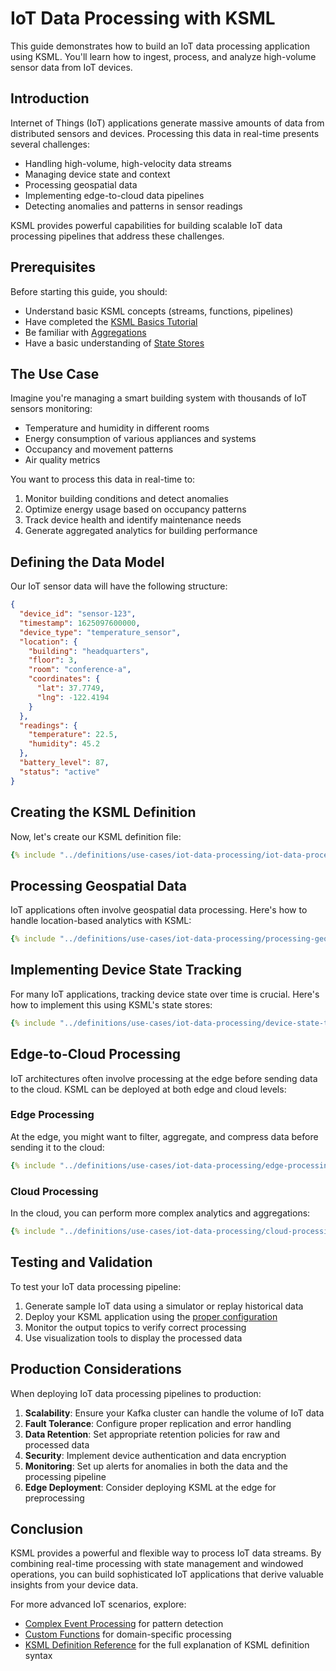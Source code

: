 # IoT Data Processing with KSML

This guide demonstrates how to build an IoT data processing application using KSML. You'll learn how to ingest, process, and analyze high-volume sensor data from IoT devices.

## Introduction

Internet of Things (IoT) applications generate massive amounts of data from distributed sensors and devices. Processing this data in real-time presents several challenges:

- Handling high-volume, high-velocity data streams
- Managing device state and context
- Processing geospatial data
- Implementing edge-to-cloud data pipelines
- Detecting anomalies and patterns in sensor readings

KSML provides powerful capabilities for building scalable IoT data processing pipelines that address these challenges.

## Prerequisites

Before starting this guide, you should:

- Understand basic KSML concepts (streams, functions, pipelines)
- Have completed the [KSML Basics Tutorial](../getting-started/basics-tutorial.md)
- Be familiar with [Aggregations](../tutorials/intermediate/aggregations.md)
- Have a basic understanding of [State Stores](../tutorials/intermediate/state-stores.md)

## The Use Case

Imagine you're managing a smart building system with thousands of IoT sensors monitoring:

- Temperature and humidity in different rooms
- Energy consumption of various appliances and systems
- Occupancy and movement patterns
- Air quality metrics

You want to process this data in real-time to:

1. Monitor building conditions and detect anomalies
2. Optimize energy usage based on occupancy patterns
3. Track device health and identify maintenance needs
4. Generate aggregated analytics for building performance

## Defining the Data Model

Our IoT sensor data will have the following structure:

```json
{
  "device_id": "sensor-123",
  "timestamp": 1625097600000,
  "device_type": "temperature_sensor",
  "location": {
    "building": "headquarters",
    "floor": 3,
    "room": "conference-a",
    "coordinates": {
      "lat": 37.7749,
      "lng": -122.4194
    }
  },
  "readings": {
    "temperature": 22.5,
    "humidity": 45.2
  },
  "battery_level": 87,
  "status": "active"
}
```

## Creating the KSML Definition

Now, let's create our KSML definition file:

```yaml
{% include "../definitions/use-cases/iot-data-processing/iot-data-processing.yaml" %}
```

## Processing Geospatial Data

IoT applications often involve geospatial data processing. Here's how to handle location-based analytics with KSML:

```yaml
{% include "../definitions/use-cases/iot-data-processing/processing-geospatial-data.yaml" %}
```

## Implementing Device State Tracking

For many IoT applications, tracking device state over time is crucial. Here's how to implement this using KSML's state stores:

```yaml
{% include "../definitions/use-cases/iot-data-processing/device-state-tracking.yaml" %}
```

## Edge-to-Cloud Processing

IoT architectures often involve processing at the edge before sending data to the cloud. KSML can be deployed at both edge and cloud levels:

### Edge Processing

At the edge, you might want to filter, aggregate, and compress data before sending it to the cloud:

```yaml
{% include "../definitions/use-cases/iot-data-processing/edge-processing.yaml" %}
```

### Cloud Processing

In the cloud, you can perform more complex analytics and aggregations:

```yaml
{% include "../definitions/use-cases/iot-data-processing/cloud-processing.yaml" %}
```

## Testing and Validation

To test your IoT data processing pipeline:

1. Generate sample IoT data using a simulator or replay historical data
2. Deploy your KSML application using the [proper configuration](../reference/configuration-reference.md)
3. Monitor the output topics to verify correct processing
4. Use visualization tools to display the processed data

## Production Considerations

When deploying IoT data processing pipelines to production:

1. **Scalability**: Ensure your Kafka cluster can handle the volume of IoT data
2. **Fault Tolerance**: Configure proper replication and error handling
3. **Data Retention**: Set appropriate retention policies for raw and processed data
4. **Security**: Implement device authentication and data encryption
5. **Monitoring**: Set up alerts for anomalies in both the data and the processing pipeline
6. **Edge Deployment**: Consider deploying KSML at the edge for preprocessing

## Conclusion

KSML provides a powerful and flexible way to process IoT data streams. By combining real-time processing with state management and windowed operations, you can build sophisticated IoT applications that derive valuable insights from your device data.

For more advanced IoT scenarios, explore:

- [Complex Event Processing](../tutorials/advanced/complex-event-processing.md) for pattern detection
- [Custom Functions](../reference/function-reference.md) for domain-specific processing
- [KSML Definition Reference](../reference/definition-reference.md) for the full explanation of KSML definition syntax
